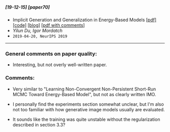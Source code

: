 ##### [19-12-15] [paper70]
- Implicit Generation and Generalization in Energy-Based Models [[pdf]](https://arxiv.org/abs/1903.08689) [[code]](https://github.com/openai/ebm_code_release) [[blog]](https://openai.com/blog/energy-based-models/) [[pdf with comments]](https://github.com/fregu856/papers/blob/master/commented_pdfs/Implicit%20Generation%20and%20Generalization%20in%20Energy-Based%20Models.pdf)
- *Yilun Du, Igor Mordatch*
- `2019-04-20, NeurIPS 2019`

****

### General comments on paper quality:
- Interesting, but not overly well-written paper.

### Comments:
- Very similar to "Learning Non-Convergent Non-Persistent Short-Run MCMC Toward Energy-Based Model", but not as clearly written IMO.

- I personally find the experiments section somewhat unclear, but I'm also not too familiar with how generative image models usually are evaluated.

- It sounds like the training was quite unstable without the regularization described in section 3.3?

